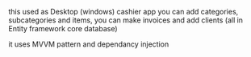 this used as Desktop (windows) cashier app you can add categories, subcategories and items, you can make invoices and add clients (all in Entity framework core database)

it uses MVVM pattern and dependancy injection
